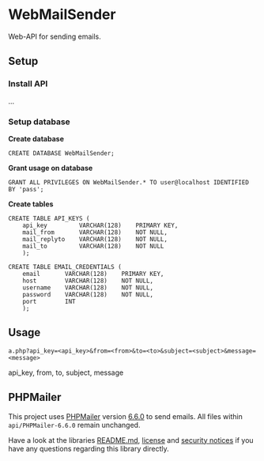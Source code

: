 # WebMailSender
Web-API for sending emails.

## Setup

### Install API
...

### Setup database

**Create database**
```
CREATE DATABASE WebMailSender;
```
**Grant usage on database**
```
GRANT ALL PRIVILEGES ON WebMailSender.* TO user@localhost IDENTIFIED BY 'pass';
```
**Create tables**
```
CREATE TABLE API_KEYS (
    api_key         VARCHAR(128)    PRIMARY KEY,
    mail_from       VARCHAR(128)    NOT NULL,
    mail_replyto    VARCHAR(128)    NOT NULL,
    mail_to         VARCHAR(128)    NOT NULL
    );

CREATE TABLE EMAIL_CREDENTIALS (
    email       VARCHAR(128)    PRIMARY KEY,
    host        VARCHAR(128)    NOT NULL,
    username    VARCHAR(128)    NOT NULL,
    password    VARCHAR(128)    NOT NULL,
    port        INT
    );
```

## Usage
```
a.php?api_key=<api_key>&from=<from>&to=<to>&subject=<subject>&message=<message>
```
api_key, from, to, subject, message

## PHPMailer
This project uses [PHPMailer](https://github.com/PHPMailer/PHPMailer) version
[6.6.0](https://github.com/PHPMailer/PHPMailer/releases/tag/v6.6.0) to send
emails. All files within `api/PHPMailer-6.6.0` remain unchanged.

Have a look at the libraries [README.md](https://github.com/PHPMailer/PHPMailer/blob/master/README.md),
[license](https://github.com/PHPMailer/PHPMailer/blob/master/LICENSE)
and [security notices](https://github.com/PHPMailer/PHPMailer/blob/master/SECURITY.md)
if you have any questions regarding this library directly.
